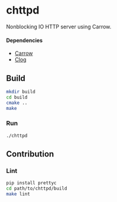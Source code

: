 # chttpd
Nonblocking IO HTTP server using Carrow.


#### Dependencies

- [Carrow](https://github.com/pylover/carrow)
- [Clog](https://github.com/pylover/clog)


## Build
```bash
mkdir build
cd build
cmake ..
make
```


### Run
```bash
./chttpd
```


## Contribution

### Lint

```bash
pip install prettyc
cd path/to/chttpd/build
make lint
```
